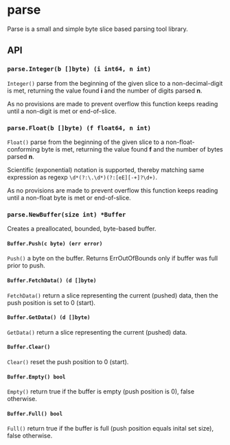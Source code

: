 # parse
Parse is a small and simple byte slice based parsing tool library.

## API

### `parse.Integer(b []byte) (i int64, n int)`

<code>Integer()</code> parse from the beginning of the given slice to a non-decimal-digit is met, returning the value found <b>i</b> and the number of digits parsed <b>n</b>.

As no provisions are made to prevent overflow this function keeps reading until a non-digit is met or end-of-slice.

### `parse.Float(b []byte) (f float64, n int)`

<code>Float()</code> parse from the beginning of the given slice to a non-float-conforming byte is met, returning the value found <b>f</b> and the number of bytes parsed <b>n</b>.

Scientific (exponential) notation is supported, thereby matching same expression as regexp `\d*(?:\.\d*)(?:[eE][-+]?\d+)`.

As no provisions are made to prevent overflow this function keeps reading until a non-float byte is met or end-of-slice.


### `parse.NewBuffer(size int) *Buffer`
Creates a preallocated, bounded, byte-based buffer.


#### `Buffer.Push(c byte) (err error)`
<code>Push()</code> a byte on the buffer. Returns ErrOutOfBounds only if buffer was full prior to push.


#### `Buffer.FetchData() (d []byte)`
<code>FetchData()</code> return a slice representing the current (pushed) data, then the push position is set to 0 (start).

#### `Buffer.GetData() (d []byte)`
<code>GetData()</code> return a slice representing the current (pushed) data.

#### `Buffer.Clear()`
<code>Clear()</code> reset the push position to 0 (start).

#### `Buffer.Empty() bool`
<code>Empty()</code> return true if the buffer is empty (push position is 0), false otherwise.

#### `Buffer.Full() bool`
<code>Full()</code> return true if the buffer is full (push position equals inital set size), false otherwise.
